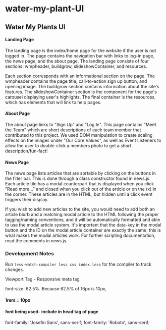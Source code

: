 # water-my-plant-UI

## Water My Plants UI

#### Landing Page

The landing page is the index/home page for the website if the user is not logged in. The page contains the navigation bar with links to log-in page, the news page, and the about page. The landing page consists of four sections: wmpheader, buildgrow, slideshowContainer, and resources.

Each section corresponds with an informational section on the page. The wmpheader contains the page title, call-to-action sign up button, and opening image. The buildgrow section contains information about the site's features. The slideshowContainer section is the component for the page's carousel displaying user's highlights. The final container is the resources, which has elements that will link to help pages.

#### About Page

The about page links to "Sign Up" and  "Log In". This page contains "Meet the Team" which are short descriptions  of each team member that contributed to this project. We used DOM manipulation to create scaling effects on the images under "Our Core Values", as well as Event Listeners to allow the user to double-click a members photo to get a short description/fun-fact!

#### News Page

The news page lists articles that are sortable by clicking on the buttons in the filter bar. This is done through a class constructor found in news.js. Each article tile has a modal counterpart that is displayed when you click "Read more..." and closed when you click out of the article or on the (x) in the corner. These articles are in the HTML, but hidden until a click event triggers their display.

If you wish to add new articles to the site, you would need to add both an article blurb and a matching modal article to the HTML following the proper tagging/naming conventions, and it will be automatically formatted and able to use the modal article system. It's important that the data-key in the modal button and the ID on the modal article container are exactly the same; this is what makes the modal articles work. For further scripting documentation, read the comments in news.js.


### Development Notes

Run `less-watch-compiler less css index.less` for the compiler to track changes.

Viewport Tag -
<meta name="viewport" content="width=device-width, initial-scale=1.0">
Responsive meta tag
<!-- <meta name="viewport" content= "width=device-width, initial-scale=1.0">  -->

font-size: 62.5%. Because 62.5% of 16px is 10px, 
#### 1rem = 10px

#### font being used- include in head tag of page
<link href="https://fonts.googleapis.com/css?family=Josefin+Sans|Roboto&display=swap" rel="stylesheet"> 
    font-family: 'Josefin Sans', sans-serif;
    font-family: 'Roboto', sans-serif;

